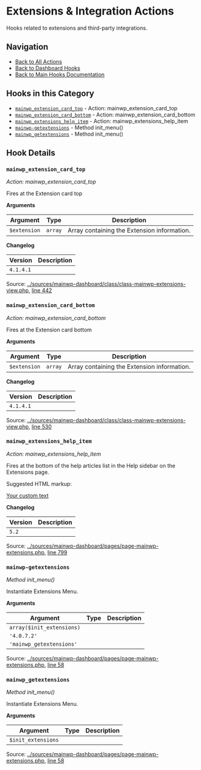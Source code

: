 # Extensions & Integration Actions

Hooks related to extensions and third-party integrations.

## Navigation

- [Back to All Actions](../index.md)
- [Back to Dashboard Hooks](../../index.md)
- [Back to Main Hooks Documentation](../../../index.md)

## Hooks in this Category

- [`mainwp_extension_card_top`](#mainwp_extension_card_top) - Action: mainwp_extension_card_top
- [`mainwp_extension_card_bottom`](#mainwp_extension_card_bottom) - Action: mainwp_extension_card_bottom
- [`mainwp_extensions_help_item`](#mainwp_extensions_help_item) - Action: mainwp_extensions_help_item
- [`mainwp-getextensions`](#mainwp-getextensions) - Method init_menu()
- [`mainwp_getextensions`](#mainwp_getextensions) - Method init_menu()

## Hook Details

### `mainwp_extension_card_top`

*Action: mainwp_extension_card_top*

Fires at the Extension card top

**Arguments**

Argument | Type | Description
-------- | ---- | -----------
`$extension` | `array` | Array containing the Extension information.

**Changelog**

Version | Description
------- | -----------
`4.1.4.1` | 

Source: [../sources/mainwp-dashboard/class/class-mainwp-extensions-view.php](class/class-mainwp-extensions-view.php), [line 442](class/class-mainwp-extensions-view.php#L442-L451)



### `mainwp_extension_card_bottom`

*Action: mainwp_extension_card_bottom*

Fires at the Extension card bottom

**Arguments**

Argument | Type | Description
-------- | ---- | -----------
`$extension` | `array` | Array containing the Extension information.

**Changelog**

Version | Description
------- | -----------
`4.1.4.1` | 

Source: [../sources/mainwp-dashboard/class/class-mainwp-extensions-view.php](class/class-mainwp-extensions-view.php), [line 530](class/class-mainwp-extensions-view.php#L530-L539)



### `mainwp_extensions_help_item`

*Action: mainwp_extensions_help_item*

Fires at the bottom of the help articles list in the Help sidebar on the Extensions page.

Suggested HTML markup:

<div class="item"><a href="Your custom URL">Your custom text</a></div>


**Changelog**

Version | Description
------- | -----------
`5.2` | 

Source: [../sources/mainwp-dashboard/pages/page-mainwp-extensions.php](pages/page-mainwp-extensions.php), [line 799](pages/page-mainwp-extensions.php#L799-L810)



### `mainwp-getextensions`

*Method init_menu()*

Instantiate Extensions Menu.

**Arguments**

Argument | Type | Description
-------- | ---- | -----------
`array($init_extensions)` |  | 
`'4.0.7.2'` |  | 
`'mainwp_getextensions'` |  | 

Source: [../sources/mainwp-dashboard/pages/page-mainwp-extensions.php](pages/page-mainwp-extensions.php), [line 58](pages/page-mainwp-extensions.php#L58-L86)



### `mainwp_getextensions`

*Method init_menu()*

Instantiate Extensions Menu.

**Arguments**

Argument | Type | Description
-------- | ---- | -----------
`$init_extensions` |  | 

Source: [../sources/mainwp-dashboard/pages/page-mainwp-extensions.php](pages/page-mainwp-extensions.php), [line 58](pages/page-mainwp-extensions.php#L58-L87)



